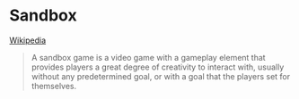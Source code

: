# Sandbox
[Wikipedia](https://en.wikipedia.org/wiki/Sandbox_game)

> A sandbox game is a video game with a gameplay element that provides players a great degree of creativity to interact with, usually without any predetermined goal, or with a goal that the players set for themselves.
